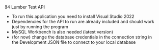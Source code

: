 84 Lumber Test API

- To run this application you need to install Visual Studio 2022
- Dependencies for the API to run are already included and should work just by running the program
- MySQL Workbench is also needed (latest version)
- (for now) change the database credentials in the connection string in the Development JSON file
  to connect to your local database
